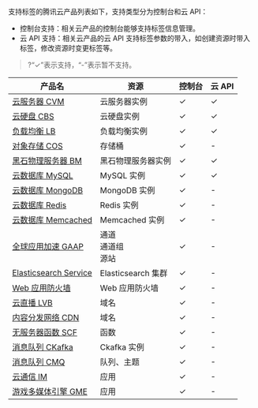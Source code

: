 支持标签的腾讯云产品列表如下，支持类型分为控制台和云 API：

- 控制台支持：相关云产品的控制台能够支持标签信息管理。
- 云 API 支持：相关云产品的云 API 支持标签参数的带入，如创建资源时带入标签，修改资源时变更标签等。

> ?“&#10003;”表示支持，“-”表示暂不支持。

|                            产品名                            | 资源               | 控制台 | 云 API |
| ---------------------------------------------------------- | ------------------ |----| ----|
| [云服务器 CVM](https://intl.cloud.tencent.com/document/product/213/19548)  | 云服务器实例       |  &#10003;    |  &#10003;    |
|   [云硬盘 CBS](https://cloud.tencent.com/document/product/362)   | 云硬盘实例         |   &#10003;    |  &#10003;    |
|  [负载均衡 LB](https://cloud.tencent.com/document/product/214)  | 负载均衡实例       |  &#10003;    |  &#10003;    |
|  [对象存储 COS](https://cloud.tencent.com/document/product/436)  | 存储桶             |   &#10003;    |   -    |
| [黑石物理服务器 BM](https://cloud.tencent.com/document/product/386/15188) | 黑石物理服务器实例 |   &#10003;    |   &#10003;    |
| [云数据库 MySQL](https://cloud.tencent.com/document/product/236/30971) | MySQL 实例         |   &#10003;    |   &#10003;    |
|[云数据库 MongoDB](https://cloud.tencent.com/document/product/240)        |MongoDB 实例        |   &#10003;    |    -     |
|[云数据库 Redis](https://cloud.tencent.com/document/product/239)        |Redis 实例        |   &#10003;    |    -     |
|[云数据库 Memcached](https://cloud.tencent.com/document/product/241)       |Memcached 实例        |   &#10003;    |    -     |
|[全球应用加速 GAAP](https://cloud.tencent.com/document/product/608) | 通道<br>通道组<br>源站 |   &#10003;    |   -    |
|[Elasticsearch Service](https://cloud.tencent.com/document/product/845)                     | Elasticsearch 集群 |   &#10003;    |   -    |
|[Web 应用防火墙](https://cloud.tencent.com/document/product/627)                        | Web 应用防火墙     |   &#10003;    |   -    |
|[云直播 LVB](https://cloud.tencent.com/document/product/267)                            | 域名               |   &#10003;    |   -    |
|[内容分发网络 CDN](https://cloud.tencent.com/document/product/228)        |域名        |   &#10003;    |    -     |
|[无服务器函数 SCF](https://cloud.tencent.com/document/product/583)        |函数        |   &#10003;    |    - |
|[消息队列 CKafka](https://cloud.tencent.com/document/product/597/33354)        |Ckafka 实例        |   &#10003;    |    -     |
|[消息队列 CMQ](https://cloud.tencent.com/document/product/406/33348)        |队列、主题        |   &#10003;    |    -     |
|[云通信 IM](https://cloud.tencent.com/document/product/269)        |应用        |   &#10003;    |    -     |
|[游戏多媒体引擎 GME](https://cloud.tencent.com/document/product/607)        |应用        |   &#10003;    |    -    |
